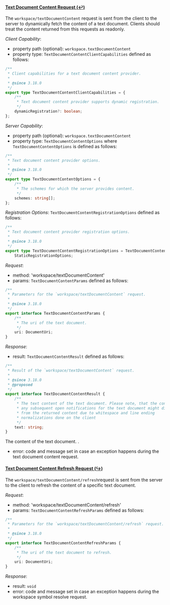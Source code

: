 #### <a href="#workspace_textDocumentContent" name="workspace_textDocumentContent" class="anchor">Text Document Content Request (:leftwards_arrow_with_hook:)</a>

The `workspace/textDocumentContent` request is sent from the client to the server to dynamically fetch the content of a text document. Clients should treat the content returned from this requests as readonly.

_Client Capability_:
* property path (optional): `workspace.textDocumentContent`
* property type: `TextDocumentContentClientCapabilities` defined as follows:

<div class="anchorHolder"><a href="#textDocumentContentClientCapabilities" name="textDocumentContentClientCapabilities" class="linkableAnchor"></a></div>

```typescript
/**
 * Client capabilities for a text document content provider.
 *
 * @since 3.18.0
 */
export type TextDocumentContentClientCapabilities = {
	/**
	 * Text document content provider supports dynamic registration.
	 */
	dynamicRegistration?: boolean;
};
```

_Server Capability_:
* property path (optional): `workspace.textDocumentContent`
* property type: `TextDocumentContentOptions` where `TextDocumentContentOptions` is defined as follows:

<div class="anchorHolder"><a href="#textDocumentContentOptions" name="textDocumentContentOptions" class="linkableAnchor"></a></div>

```typescript
/**
 * Text document content provider options.
 *
 * @since 3.18.0
 */
export type TextDocumentContentOptions = {
	/**
	 * The schemes for which the server provides content.
	 */
	schemes: string[];
};
```

_Registration Options_: `TextDocumentContentRegistrationOptions` defined as follows:

<div class="anchorHolder"><a href="#textDocumentContentRegistrationOptions" name="textDocumentContentRegistrationOptions" class="linkableAnchor"></a></div>

```typescript
/**
 * Text document content provider registration options.
 *
 * @since 3.18.0
 */
export type TextDocumentContentRegistrationOptions = TextDocumentContentOptions &
	StaticRegistrationOptions;
```

_Request_:
* method: 'workspace/textDocumentContent'
* params: `TextDocumentContentParams` defined as follows:

<div class="anchorHolder"><a href="#textDocumentContentParams" name="textDocumentContentParams" class="linkableAnchor"></a></div>

```typescript
/**
 * Parameters for the `workspace/textDocumentContent` request.
 *
 * @since 3.18.0
 */
export interface TextDocumentContentParams {
	/**
	 * The uri of the text document.
	 */
	uri: DocumentUri;
}
```

_Response_:
* result: `TextDocumentContentResult` defined as follows:

<div class="anchorHolder"><a href="#textDocumentContentResult" name="textDocumentContentResult" class="linkableAnchor"></a></div>

```typescript
/**
 * Result of the `workspace/textDocumentContent` request.
 *
 * @since 3.18.0
 * @proposed
 */
export interface TextDocumentContentResult {
	/**
	 * The text content of the text document. Please note, that the content of
	 * any subsequent open notifications for the text document might differ
	 * from the returned content due to whitespace and line ending
	 * normalizations done on the client
	 */
	text: string;
}
```

 The content of the text document. .
* error: code and message set in case an exception happens during the text document content request.

#### <a href="#workspace_textDocumentContentRefresh" name="workspace_textDocumentContentRefresh" class="anchor">Text Document Content Refresh Request (:arrow_right_hook:)</a>

The `workspace/textDocumentContent/refresh`request is sent from the server to the client to refresh the content of a specific text document.

_Request_:
* method: 'workspace/textDocumentContent/refresh'
* params: `TextDocumentContentRefreshParams` defined as follows:

<div class="anchorHolder"><a href="#textDocumentContentRefreshParams" name="textDocumentContentRefreshParams" class="linkableAnchor"></a></div>

```typescript
/**
 * Parameters for the `workspace/textDocumentContent/refresh` request.
 *
 * @since 3.18.0
 */
export interface TextDocumentContentRefreshParams {
	/**
	 * The uri of the text document to refresh.
	 */
	uri: DocumentUri;
}
```

_Response_:
* result: `void`
* error: code and message set in case an exception happens during the workspace symbol resolve request.